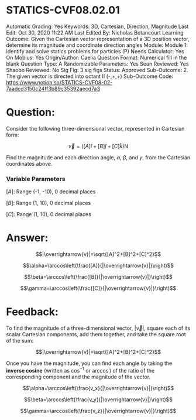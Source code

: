# STATICS-CVF08.02.01

Automatic Grading: Yes
Keywords: 3D, Cartesian, Direction, Magnitude
Last Edit: Oct 30, 2020 11:22 AM
Last Edited By: Nicholas Betancourt
Learning Outcome: Given the Cartesian vector representation of a 3D position vector, determine its magnitude and coordinate direction angles
Module: Module 1: Identify and solve statics problems for particles (P)
Needs Calculator: Yes
On Mobius: Yes
Origin/Author: Caelia
Question Format: Numerical fill in the blank
Question Type: A
Randomizable Parameters: Yes
Sean Reviewed: Yes
Shaobo Reviewed: No
Sig Fig: 3 sig figs
Status: Approved
Sub-Outcome: 2. The given vector is directed into octant II  (-,+,+)
Sub-Outcome Code: https://www.notion.so/STATICS-CVF08-02-7aadcd3150c24ff3b89c35392aecd7a3

# Question:

Consider the following three-dimensional vector, represented in Cartesian form:

$$\overrightarrow{v}=\left([A]\hat{i}+[B]\hat{j}+[C]\hat{k}\right) \mathrm{N}$$

Find the magnitude and each direction angle, $\alpha$, $\beta$, and $\gamma$, from the Cartesian coordinates above.

### Variable Parameters

$[A]:$ Range (-1, -10), 0 decimal places

$[B]:$ Range (1, 10), 0 decimal places

$[C]:$ Range (1, 10), 0 decimal places

# Answer:

$$|\overrightarrow{v}|=\sqrt{[A]^2+[B]^2+[C]^2}$$

$$\alpha=\arccos\left(\frac{[A]}{|\overrightarrow{v}|}\right)$$

$$\beta=\arccos\left(\frac{[B]}{|\overrightarrow{v}|}\right)$$

$$\gamma=\arccos\left(\frac{[C]}{|\overrightarrow{v}|}\right)$$

# Feedback:

To find the magnitude of a three-dimensional vector, $|\overrightarrow{v}|$, square each of its scalar Cartesian components, add them together, and take the square root of the sum:

$$|\overrightarrow{v}|=\sqrt{[A]^2+[B]^2+[C]^2}$$

Once you have the magnitude, you can find each angle by taking the **inverse cosine** (written as $\cos^{-1}$ or $\arccos$) of the ratio of the corresponding component and the magnitude of the vector. 

$$\alpha=\arccos\left(\frac{v_x}{|\overrightarrow{v}|}\right)$$

$$\beta=\arccos\left(\frac{v_y}{|\overrightarrow{v}|}\right)$$

$$\gamma=\arccos\left(\frac{v_z}{|\overrightarrow{v}|}\right)$$